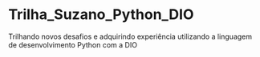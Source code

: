 # Trilha_Suzano_Python_DIO


Trilhando novos desafios e adquirindo experiência utilizando a linguagem de desenvolvimento Python com a DIO
